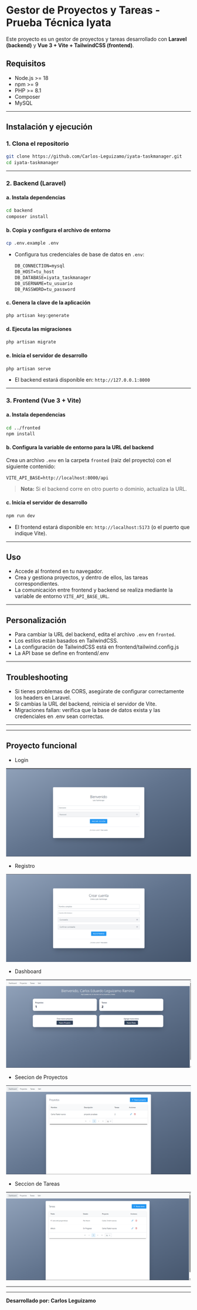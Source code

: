 # Gestor de Proyectos y Tareas - Prueba Técnica Iyata

Este proyecto es un gestor de proyectos y tareas desarrollado con **Laravel (backend)** y **Vue 3 + Vite + TailwindCSS (frontend)**.

## Requisitos

- Node.js >= 18
- npm >= 9
- PHP >= 8.1
- Composer
- MySQL

---

## Instalación y ejecución

### 1. Clona el repositorio

```bash
git clone https://github.com/Carlos-Leguizamo/iyata-taskmanager.git
cd iyata-taskmanager
```

---

### 2. Backend (Laravel)

#### a. Instala dependencias

```bash
cd backend
composer install
```

#### b. Copia y configura el archivo de entorno

```bash
cp .env.example .env
```

- Configura tus credenciales de base de datos en `.env`:

  ```
  DB_CONNECTION=mysql
  DB_HOST=tu_host
  DB_DATABASE=iyata_taskmanager
  DB_USERNAME=tu_usuario
  DB_PASSWORD=tu_password
  ```

#### c. Genera la clave de la aplicación

```bash
php artisan key:generate
```

#### d. Ejecuta las migraciones

```bash
php artisan migrate 
```

#### e. Inicia el servidor de desarrollo

```bash
php artisan serve
```

- El backend estará disponible en: `http://127.0.0.1:8000`

---

### 3. Frontend (Vue 3 + Vite)

#### a. Instala dependencias

```bash
cd ../fronted
npm install
```

#### b. Configura la variable de entorno para la URL del backend

Crea un archivo `.env` en la carpeta `fronted` (raiz del proyecto) con el siguiente contenido:

```
VITE_API_BASE=http://localhost:8000/api
```

> **Nota:** Si el backend corre en otro puerto o dominio, actualiza la URL.

#### c. Inicia el servidor de desarrollo

```bash
npm run dev
```

- El frontend estará disponible en: `http://localhost:5173` (o el puerto que indique Vite).

---

## Uso

- Accede al frontend en tu navegador.
- Crea y gestiona proyectos, y dentro de ellos, las tareas correspondientes.
- La comunicación entre frontend y backend se realiza mediante la variable de entorno `VITE_API_BASE_URL`.

---

## Personalización

- Para cambiar la URL del backend, edita el archivo `.env` en `fronted`.
- Los estilos están basados en TailwindCSS.
- La configuración de TailwindCSS está en frontend/tailwind.config.js
- La API base se define en frontend/.env

---

## Troubleshooting

- Si tienes problemas de CORS, asegúrate de configurar correctamente los headers en Laravel.
- Si cambias la URL del backend, reinicia el servidor de Vite.
- Migraciones fallan: verifica que la base de datos exista y las credenciales en .env sean correctas.

---

---

## Proyecto funcional 

- Login

![alt text](image.png)

- Registro 

![alt text](image-1.png)

- Dashboard 

![alt text](image-2.png)

- Seecion de Proyectos

![alt text](image-3.png)

- Seccion de Tareas

![alt text](image-4.png)

---
---

**Desarrollado por: Carlos Leguizamo**